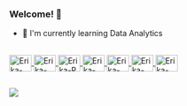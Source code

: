 ### Welcome! 👋

- 🌱 I'm currently learning Data Analytics

<!-- - 💬 I'm a native Brazilian Portuguese speaker, proficient in English and also have beginner skills in Spanish and Italian -->


<div align="center">
  <a href="https://github.com/erikamaylim">
  <!-- <img height="180em" src="https://github-readme-stats.vercel.app/api?username=erikamaylim&show_icons=true&theme=radical&include_all_commits=true&count_private=true"/>  -->
 <!-- <img height="170em" src="https://github-readme-stats.vercel.app/api/top-langs/?username=erikamaylim&layout=compact&langs_count=7&theme=radical" width="700"/> -->
  <!-- <img height="170em" src="https://github-readme-streak-stats.herokuapp.com?user=erikamaylim&theme=radical" width="700"> -->
</div> 


  <div style="display: inline_block"><br>
  <img align="center" alt="Erika-Java" height="30" width="40" src="https://cdn.jsdelivr.net/gh/devicons/devicon/icons/java/java-original.svg"/>
  <img align="center" alt="Erika-Python" height="30" width="40" src="https://cdn.jsdelivr.net/gh/devicons/devicon/icons/python/python-original.svg"/>
  <img align="center" alt="Erika-R" height="30" width="40" src="https://cdn.jsdelivr.net/gh/devicons/devicon/icons/r/r-original.svg"/>
  <img align="center" alt="Erika-CS" height="30" width="40" src="https://cdn.jsdelivr.net/gh/devicons/devicon/icons/csharp/csharp-original.svg"/>
  <img align="center" alt="Erika-Go" height="30" width="40" src="https://cdn.jsdelivr.net/gh/devicons/devicon/icons/go/go-original.svg" />
  <img align="center" alt="Erika-HTML5" height="30" width="40" src="https://cdn.jsdelivr.net/gh/devicons/devicon/icons/html5/html5-original.svg" />
  <img align="center" alt="Erika-HTML5" height="30" width="40" src="https://cdn.jsdelivr.net/gh/devicons/devicon/icons/css3/css3-original.svg" />
  
            
  

</div>
  
 ##
  
  <div> 
  <!-- <a href="https://www.youtube.com/channel/UC44Y7HUcjOu200dbBYjSjjQ" target="_blank"><img src="https://img.shields.io/badge/YouTube-FF0000?style=for-the-badge&logo=youtube&logoColor=white" target="_blank"></a> -->
  <!-- <a href="AQUI VAI O LINK DO INSTAGRAM target="_blank"><img src="https://img.shields.io/badge/-Instagram-%23E4405F?style=for-the-badge&logo=instagram&logoColor=white" target="_blank"></a>  -->
  <a href = "mailto:dev.erikamaylim@gmail.com"><img src="https://img.shields.io/badge/-Gmail-%23333?style=for-the-badge&logo=gmail&logoColor=white" target="_blank"></a>
  <!-- <a href="AQUI VAI O LINK DO LINKEDIN" target="_blank"><img src="https://img.shields.io/badge/-LinkedIn-%230077B5?style=for-the-badge&logo=linkedin&logoColor=white" target="_blank"></a>  -->
 
  <!-- ![Snake animation](https://github.com/erikamaylim/erikamaylim/blob/output/github-contribution-grid-snake.svg)  -->
 
</div>


<!--
**erikamaylim/erikamaylim** is a ✨ _special_ ✨ repository because its `README.md` (this file) appears on your GitHub profile.

Here are some ideas to get you started:

- 🔭 I’m currently working on ...
- 🌱 I’m currently learning ...
- 👯 I’m looking to collaborate on ...
- 🤔 I’m looking for help with ...
- 💬 Ask me about ...
- 📫 How to reach me: ...
- 😄 Pronouns: ...
- ⚡ Fun fact: ...
-->
